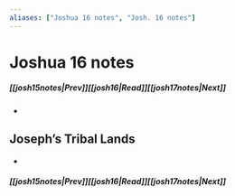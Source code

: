 ```yaml
---
aliases: ["Joshua 16 notes", "Josh. 16 notes"]
---
```

# Joshua 16 notes
##### <span class=arrow-left></span>[[josh15notes|Prev]]<span class=navigation-separator></span>[[josh16|Read]]<span class=navigation-separator></span>[[josh17notes|Next]]<span class=arrow-right></span>
- 
## Joseph’s Tribal Lands
- 
##### <span class=arrow-left></span>[[josh15notes|Prev]]<span class=navigation-separator></span>[[josh16|Read]]<span class=navigation-separator></span>[[josh17notes|Next]]<span class=arrow-right></span>